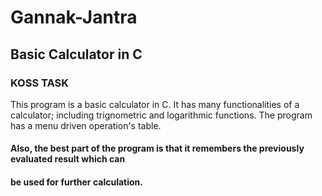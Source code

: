 # Gannak-Jantra
## Basic Calculator in C
### KOSS TASK

This program is a basic calculator in C. It has many functionalities of a calculator;
including trignometric and logarithmic functions. The program has a menu driven operation's table.

#### Also, the best part of the program is that it remembers the previously evaluated result which can 
#### be used for further calculation. 

